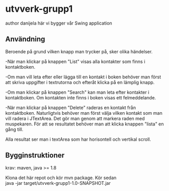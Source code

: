 # utvverk-grupp1


author danijela 
 här vi bygger vår Swing application
 
## Användning
 
  Beroende på grund vilken knapp man trycker på, sker olika händelser.
 
 -När man klickar på knappen "List" visas alla kontakter som finns i kontaktboken.
 
 -Om man vill leta efter eller lägga till en kontakt i boken behöver man först att
 skriva uppgifter i textrutorna och efteråt klicka på en lämplig knapp.
 
 -Om man klickar på knappen "Search" kan man leta efter kontakter i kontaktboken. 
 Om kontakten inte finns i boken visas ett felmeddelande.
 
-När man klickar på knappen "Delete" raderas en kontakt från kontaktboken. Naturligtvis behöver man först 
 välja vilken kontakt som man vill radera i JTextArea. Det gör man genom att markera raden med muspekaren.
 För att se resultatet behöver man att klicka knappen "lista" en gång till.
 
 Alla resultat ser man i textArea som har horisontell och vertikal scroll.
 
## Bygginstruktioner

krav: maven, java >= 1.8

Klona det här repot och kör mvn package.
Kör sedan<br> java -jar target/utvverk-grupp1-1.0-SNAPSHOT.jar

 